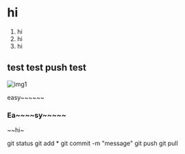
# hi


1. hi
2. hi
3. hi


test test
 push test
---   

![img1](https://t1.daumcdn.net/cfile/tistory/9962E34A5A4F12621E)


easy~~~~~~

### Ea~~~~sy~~~~~


~~hi~

git status
git add *
git commit -m "message"
git push
git pull
